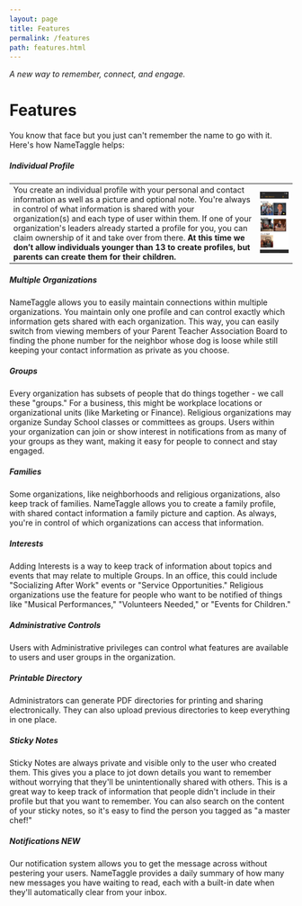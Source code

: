 ```yaml
---
layout: page
title: Features
permalink: /features
path: features.html
---
```

*A new way to remember, connect, and engage.*
<h1 class="perm-marker">Features</h1>

You know that face but you just can't remember the name to go with it. Here's how NameTaggle helps:

##### Individual Profile
<table class="feature-table">
<tr><td class="description">
You create an individual profile with your personal and contact information as well as a picture and optional note. You're always in control of what information is shared with your organization(s) and each type of user within them. If one of your organization's leaders already started a profile for you, you can claim ownership of it and take over from there. <b>At this time we don’t allow individuals younger than 13 to create profiles, but parents can create them for their children.</b>
</td><td>
<img src="/images/NameTaggle-iPhone11-04012020-Dashboard.png">
</td></tr>
</table>


##### Multiple Organizations
NameTaggle allows you to easily maintain connections within multiple organizations. You maintain only one profile and can control exactly which information gets shared with each organization. This way, you can easily switch from viewing members of your Parent Teacher Association Board to finding the phone number for the neighbor whose dog is loose while still keeping your contact information as private as you choose.

##### Groups
Every organization has subsets of people that do things together - we call these "groups." For a business, this might be workplace locations or organizational units (like Marketing or Finance). Religious organizations may organize Sunday School classes or committees as groups. Users within your organization can join or show interest in notifications from as many of your groups as they want, making it easy for people to connect and stay engaged.

##### Families
Some organizations, like neighborhoods and religious organizations, also keep track of families. NameTaggle allows you to create a family profile, with shared contact information a family picture and caption. As always, you're in control of which organizations can access that information.

##### Interests
Adding Interests is a way to keep track of information about topics and events that may relate to multiple Groups. In an office, this could include "Socializing After Work" events or "Service Opportunities." Religious organizations use the feature for people who want to be notified of things like "Musical Performances," "Volunteers Needed," or "Events for Children."

##### Administrative Controls
Users with Administrative privileges can control what features are available to users and user groups in the organization.

##### Printable Directory
Administrators can generate PDF directories for printing and sharing electronically. They can also upload previous directories to keep everything in one place.

##### Sticky Notes
Sticky Notes are always private and visible only to the user who created them. This gives you a place to jot down details you want to remember without worrying that they'll be unintentionally shared with others. This is a great way to keep track of information that people didn't include in their profile but that you want to remember. You can also search on the content of your sticky notes, so it's easy to find the person you tagged as "a master chef!"

##### Notifications *NEW*
Our notification system allows you to get the message across without pestering your users. NameTaggle provides a daily summary of how many new messages you have waiting to read, each with a built-in date when they'll automatically clear from your inbox.
